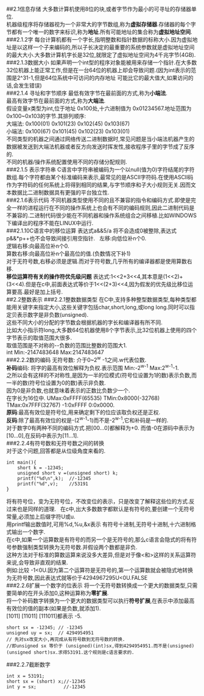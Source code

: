 ##2.1信息存储
大多数计算机使用8位的块,或者字节作为最小的可寻址的存储器单位.  
机器级程序将存储器视为一个非常大的字节数组,称为**虚拟存储器**.存储器的每个字节都有一个唯一的数字来标识,称为**地址**.所有可能地址的集合称为**虚拟地址空间**.  
###2.1.2字
每台计算机都有一个字长,指明整数和指针数据的标称大小.因为虚拟地址是以这样一个子来编码的,所以子长决定的最重要的系统参数就是虚拟地址空间的最大大小.大多数计算机字长是32位,就限定了虚拟地址空间为4千兆字节(4GB).  
###2.1.3数据大小
如果声明一个int型的程序对象能被用来存储一个指针.在大多数32位机器上能正常工作,但是在一台64位的机器上却会导致问题.(因为int表示的范围是2^31-1,但是64位系统中可访问的内存地址 可能比它的最大值大,如果访问的话,会发生错误)  
###2.1.4 寻址和字节顺序
最低有效字节在最前面的方式,称为**小端法**.  
最高有效字节在最前面的方式,称为**大端法**.  
假设变量x类型为int,位于地址 0x100处,十六进制值为 0x01234567.地址范围为0x100~0x103的字节.其排列顺序:  
大端法: 0x100(01) 0x101(23) 0x102(45) 0x103(67)  
小端法: 0x100(67) 0x101(45) 0x102(23) 0x103(01)  
不同类型的机器之间通过网络传送二进制数据时,常见问题是当小端法机器产生的数据被发送到大端法机器或者反方向发送时挥发性,接收程序子里的字节成了反序的.  
不同的机器/操作系统配置使用不同的存储分配规则.  
###2.1.5 表示字符串
C语言中字符串被编码为一个以null(值为0)字符结尾的字符数组.每个字符都由某个标准编码来表示,最常见的是ASCII字符码.在使用ASCII码作为字符码的任何系统上将得到相同的结果,与字节顺序和子大小规则无关.因而文本数据比二进制数据具有更强的平台独立性.  
###2.1.6表示代码
不同机器类型使用不同的且不兼容的指令和编码方式.即使是完全一样的进程运行在不同的操作系统上也会有不同的编码规则,因此二进制代码是不兼容的.二进制代码很少能在不同机器和操作系统组合之间移植.比如WINDOWS下编译出的程序不能在LINUX中运行.  
###2.1.10C语言中的移位运算
表达式a&&5/a 将不会造成0被整除,表达式p&&\*p++也不会导致间接引用空指针.  
左移:向低位补n个0.  
逻辑右移:向最高位补n个0.  
算数右移:向最高位补n个最高位的值.(负数情况下补1)  
对于无符号数,右移必须是逻辑.而对于符号数,几乎所有的编译器都是使用算数右移.  
**移位运算符有关的操作符优先级问题**
表达式:1\<\<2+3\<\<4,其本意是(1\<\<2)+(3\<\<4).但是在c中,前面表达式等价于1\<\<(2+3)\<\<4,因为假发的优先级比移位运算要高.最好是加上括号.  
##2.2整数表示
###2.2.1整数数据类型
在C中,支持多种整型数据类型,每种类型都能用关键字来指定大小,这些关键字包括char,short,long,或long long.同时可以指定贝表示数字是非负数(unsigned).  
这些不同大小的分配的字节数会根据机器的字长和编译器有所不同.  
比如大小指示符long,大多数64位机器使用8个字节表示,比32位机器上使用的四个字节表示的取值范围大很多.  
取值范围是不对称的--负数的范围比整数的范围大1.  
int  Min:-2147483648  Max:2147483647  
###2.2.2数的编码
无符号数: 介于0~2<sup>w</sup> -1之间.w代表位数.  
**补码**编码: 将字的最高有效位解释为负权.表示范围 Min:-2<sup>w-1</sup> Max:2<sup>w-1</sup>-1.  
之所以会有这样的不对称性,是因为一半的位模式(符号位设置为1的数)表示负数,而一半的数(符号位设置为0的数)表示非负数.  
因为0是非负数,也就意味着表示的正数比负数少一个.  
在字长为16位中. UMax:0xFFFF(65535) TMin:0x8000(-32768) TMax:0x7FFF(32767) -1:0xFFFF 0:0x0000.  
**原码**:最高有效位是符号位,用来确定剩下的位应该取负权还是正权.  
**反码**:除了最高有效位的权是-(2<sup>w-1</sup>-1)而不是-2<sup>w-1</sup>,它和补码是一样的.  
对于数字0有两种不同的编码方式.把[00...0]都解释为+0. 而值-0在源码中表示为[10...0],在反码中表示为[11...1].  
###2.2.4有符号数和无符号数之间的转换  
对于这个问题,回答都是从位级角度来看的.  
```
int main(){
	short k = -12345;
	unsigned short v =(unsigned short) k;
	printf("%d\n",k);  //-12345
	printf("%d",v);    //53191
}
```
将有符号位，变为无符号位，不改变位的表示，只是改变了解释这些位的方式.反过来也是同样的道理.  
在c中,出大多数数字都默认是有符号的,要创建一个无符号常量,必须加上后缀字符U或u.  
用printf输出数值时,可用%d,%u,&x表示 有符号十进制,无符号十进制,十六进制格式输出一个数字.  
在c中,如果一个运算数是有符号的而另一个是无符号的,那么c语言会隐式的将有符号参数强制类型转换为无符号数.并假设两个数都是非负.  
这种方法对于标准的算数运算来说没多大差异,但是对于像<和>这样的关系运算符来说,会导致非直观的结果.  
例如:比较 -1\<0U.因为第二个运算符是无符号的,第一个运算数就会被隐式地转换为无符号数,因此表达式就等价于4294967295U\<0U.FALSE  
###2.2.6扩展一个数字的位表示
将一个无符号数转换成一个更大的数据类型,只需要简单的在开头添加0,这种运算称为**零扩展**.  
将一个补码数字转换为一个更大的数据类型可以执行**符号扩展**,在表示中添加最高有效位的值的副本(如果是负数,就添加1).  
[1011] [11011] [111011]都表示 -5.  
```
short sx = -12345; // -12345
unsigned uy = sx;  // 4294954951
// 先对sx改变大小,再完成从有符号数到无符号数的转换.
//即unsigned sx 等价于 (unsigned)(int)sx,得到4294954951.而不是(unsigned)(unsigned short)sx.求得53191.这个规则是c语言要求的.
```  
###2.2.7截断数字
```
int x = 53191;
short sx = (short) x;//-12345
int y = sx;          //-12345
```


